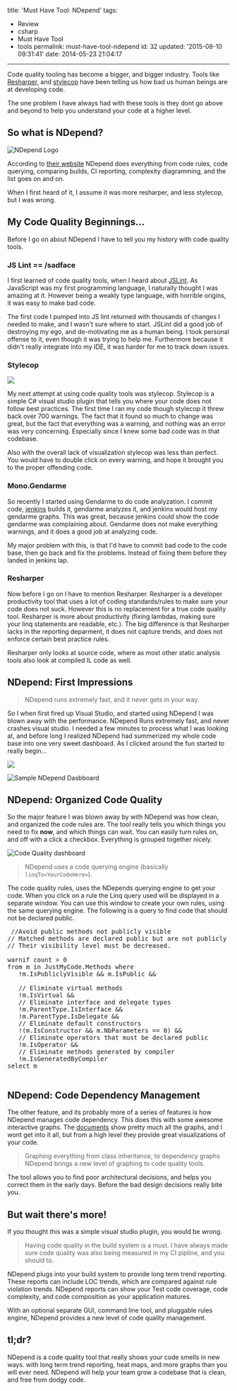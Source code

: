 title: 'Must Have Tool: NDepend'
tags:

  - Review
  - csharp
  - Must Have Tool
  - tools
permalink: must-have-tool-ndepend
id: 32
updated: '2015-08-10 09:31:41'
date: 2014-05-23 21:04:17
---

Code quality tooling has become a bigger, and bigger industry. Tools like [Resharper](http://www.jetbrains.com/resharper/), and [stylecop](http://stylecop.codeplex.com/releases/view/79972) have been telling us how bad us human beings are at developing code.

The one problem I have always had with these tools is they dont go above and beyond to help you understand your code at a higher level.

<!-- more -->
## So what is NDepend?

![NDepend Logo](/content/images/2014/May/ndep.PNG)

According to [their website](http://www.ndepend.com/Features.aspx) NDepend does everything from code rules, code querying, comparing builds, CI reporting, complexity diagramming, and the list goes on and on.

When I first heard of it, I assume it was more resharper, and less stylecop, but I was wrong.

## My Code Quality Beginnings...

Before I go on about NDepend I have to tell you my history with code quality tools.

### JS Lint == /sadface

I first learned of code quality tools, when I heard about [JSLint](http://www.jslint.com/). As JavaScript was my first programming language, I naturally thought I was amazing at it. However being a weakly type language, with horrible origins, it was easy to make bad code.

The first code I pumped into JS lint returned with thousands of changes I needed to make, and I wasn't sure where to start. JSLint did a good job of destroying my ego, and de-motivating me as a human being. I took personal offense to it, even though it was trying to help me. Furthermore because it didn't really integrate into my IDE, it was harder for me to track down issues.

### Stylecop

![](/content/images/2014/May/91wmm.jpg)

My next attempt at using code quality tools was stylecop. Stylecop is a simple C# visual studio plugin that tells you where your code does not follow best practices. The first time I ran my code though stylecop it threw back over 700 warnings. The fact that it found so much to change was great, but the fact that everything was a warning, and nothing was an error was very concerning. Especially since I knew some bad code was in that codebase.

Also with the overall lack of visualization stylecop was less than perfect. You would have to double click on every warning, and hope it brought you to the proper offending code.

### Mono.Gendarme

So recently I started using Gendarme to do code analyzation. I commit code, [jenkins](http://jenkins-ci.org/) builds it, gendarme analyzes it, and jenkins would host my gendarme graphs. This was great, because jenkins could show the code gendarme was complaining about. Gendarme does not make everything warnings, and it does a good job at analyzing code.

My major problem with this, is that I'd have to commit bad code to the code base, then go back and fix the problems. Instead of fixing them before they landed in jenkins lap.

### Resharper


Now before I go on I have to mention Resharper. Resharper is a developer productivity tool that uses a lot of coding standards/rules to make sure your code does not suck. However this is no replacement for a true code quality tool. Resharper is more about productivity (fixing lambdas, making sure your linq statements are readable, etc.). The big difference is that Resharper lacks in the reporting deparment, it does not capture trends, and does not enforce certain best practice rules.

Resharper only looks at source code, where as most other static analysis tools also look at compiled IL code as well.

## NDepend: First Impressions

>NDepend runs extremely fast, and it never gets in your way.

So I when first fired up Visual Studio, and started using NDepend I was blown away with the performance. NDepend Runs extremely fast, and never crashes visual studio.  I needed a few minutes to process what I was looking at, and before long I realized NDepend had summerized my whole code base into one very sweet dashboard. As I clicked around the fun started to really begin...


![](/content/images/2014/May/ndepdash.PNG)


![Sample NDepend Dasbboard](/content/images/2014/May/NDependDash.PNG)



## NDepend: Organized Code Quality

So the major feature I was blown away by with NDepend was how clean, and organized the code rules are. The tool really tells you which things you need to fix **now**, and which things can wait. You can easily turn rules on, and off with a click a checkbox. Everything is grouped together nicely.

![Code Quality dashboard](/content/images/2014/May/errorsOrganized.PNG)

>NDepend uses a code querying engine (basically `linqTo<YourCodeHere>`).

 The code quality rules, uses the NDepends querying engine to get your code. When you click on a rule the Linq query used will be displayed in a separate window. You can use this window to create your own rules, using the same querying engine. The following is a query to find code that should not be declared public.

<pre>
 //<Name>Avoid public methods not publicly visible</Name>
// Matched methods are declared public but are not publicly visible by assemblies consumers.
// Their visibility level must be decreased.

warnif count > 0
from m in JustMyCode.Methods where
   !m.IsPubliclyVisible && m.IsPublic &&

   // Eliminate virtual methods
   !m.IsVirtual &&
   // Eliminate interface and delegate types
   !m.ParentType.IsInterface &&
   !m.ParentType.IsDelegate &&
   // Eliminate default constructors
   !(m.IsConstructor && m.NbParameters == 0) &&
   // Eliminate operators that must be declared public
   !m.IsOperator &&
   // Eliminate methods generated by compiler
   !m.IsGeneratedByCompiler
select m

</pre>

## NDepend: Code Dependency Management

The other feature, and its probably more of a series of features is how NDepend manages code dependency. This does this with some awesome interactive graphs. The [documents](http://www.ndepend.com/Doc_VS_Arch.aspx#Dep) show pretty much all the graphs, and I wont get into it all, but from a high level they provide great visualizations of your code.

>Graphing everything from class inheritance, to dependency graphs NDepend brings a new level of graphing to code quality tools.

The tool allows you to find poor architectural decisions, and helps you correct them in the early days. Before the bad design decisions really bite you.

## But wait there's more!

If you thought this was a simple visual studio plugin, you would be wrong.

>Having code quality in the build system is a must. I have always made sure code quality was also being measured in my CI pipline, and you should to.

NDepend plugs into your build system to provide long term trend reporting. These reports can include LOC trends, which are compared against rule violation trends. NDepend reports can show your Test code coverage, code complexity, and code composition as your application matures.

With an optional separate GUI, command line tool, and pluggable rules engine, NDepend provides a new level of code quality management.


## tl;dr?

NDepend is a code quality tool that really shows your code smells in new ways. with long term trend reporting, heat maps, and more graphs than you will ever need. NDepend will help your team grow a codebase that is clean, and free from dodgy code.
